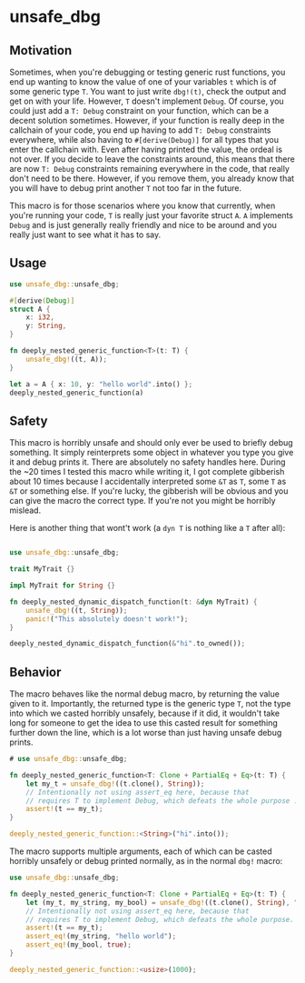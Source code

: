 # unsafe_dbg

## Motivation
Sometimes, when you're debugging or testing generic rust functions, you end up wanting to know the value of one of your variables `t` which is of some generic type `T`. You want to just write `dbg!(t)`, check the output and get on with your life. However, `T` doesn't implement `Debug`. Of course, you could just add a `T: Debug` constraint on your function, which can be a decent solution sometimes. However, if your function is really deep in the callchain of your code, you end up having to add `T: Debug` constraints everywhere, while also having to `#[derive(Debug)]` for all types that you enter the callchain with. Even after having printed the value, the ordeal is not over. If you decide to leave the constraints around, this means that there are now `T: Debug` constraints remaining everywhere in the code, that really don't need to be there. However, if you remove them, you already know that you will have to debug print another `T` not too far in the future.

This macro is for those scenarios where you know that currently, when you're running your code, `T` is really just your favorite struct `A`. `A` implements `Debug` and is just generally really friendly and nice to be around and you really just want to see what it has to say.

## Usage 
```rust
use unsafe_dbg::unsafe_dbg;

#[derive(Debug)]
struct A {
    x: i32,
    y: String,
}

fn deeply_nested_generic_function<T>(t: T) {
    unsafe_dbg!((t, A));
}

let a = A { x: 10, y: "hello world".into() };
deeply_nested_generic_function(a)
```

## Safety
This macro is horribly unsafe and should only ever be used to briefly debug something. It simply reinterprets some object in whatever you type you give it and debug prints it. There are absolutely no safety handles here. During the ~20 times I tested this macro while writing it, I got complete gibberish about 10 times because I accidentally interpreted some `&T` as `T`, some `T` as `&T` or something else. If you're lucky, the gibberish will be obvious and you can give the macro the correct type. If you're not you might be horribly mislead.

Here is another thing that wont't work (a `dyn T` is nothing like a `T` after all):

```rust should_panic

use unsafe_dbg::unsafe_dbg;

trait MyTrait {}

impl MyTrait for String {}

fn deeply_nested_dynamic_dispatch_function(t: &dyn MyTrait) {
    unsafe_dbg!((t, String));
    panic!("This absolutely doesn't work!");
}

deeply_nested_dynamic_dispatch_function(&"hi".to_owned());
```

## Behavior
The macro behaves like the normal debug macro, by returning the value
given to it. Importantly, the returned type is the generic type `T`,
not the type into which we casted horribly unsafely, because if it
did, it wouldn't take long for someone to get the idea to use this
casted result for something further down the line, which is a lot
worse than just having unsafe debug prints.

```rust
# use unsafe_dbg::unsafe_dbg;

fn deeply_nested_generic_function<T: Clone + PartialEq + Eq>(t: T) {
    let my_t = unsafe_dbg!((t.clone(), String));
    // Intentionally not using assert_eq here, because that
    // requires T to implement Debug, which defeats the whole purpose :)
    assert!(t == my_t);
}

deeply_nested_generic_function::<String>("hi".into());
```

The macro supports multiple arguments, each of which can be casted horribly unsafely or debug printed normally, as in the normal `dbg!` macro:


```rust
use unsafe_dbg::unsafe_dbg;

fn deeply_nested_generic_function<T: Clone + PartialEq + Eq>(t: T) {
    let (my_t, my_string, my_bool) = unsafe_dbg!((t.clone(), String), "hello world", true);
    // Intentionally not using assert_eq here, because that
    // requires T to implement Debug, which defeats the whole purpose.
    assert!(t == my_t);
    assert_eq!(my_string, "hello world");
    assert_eq!(my_bool, true);
}

deeply_nested_generic_function::<usize>(1000);
```
